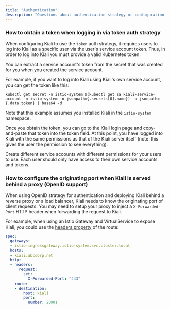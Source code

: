```yaml
---
title: "Authentication"
description: "Questions about authentication strategy or configuration."
---
```



### How to obtain a token when logging in via token auth strategy

When configuring Kiali to use the `token` auth strategy, it requires users to log into Kiali as a specific user via the user's service account token. Thus, in order to log into Kiali you must provide a valid Kubernetes token.

You can extract a service account's token from the secret that was created for you when you created the service account.

For example, if you want to log into Kiali using Kiali's own service account, you can get the token like this:

```
kubectl get secret -n istio-system $(kubectl get sa kiali-service-account -n istio-system -o jsonpath={.secrets[0].name}) -o jsonpath={.data.token} | base64 -d
```

Note that this example assumes you installed Kiali in the `istio-system` namespace.

Once you obtain the token, you can go to the Kiali login page and copy-and-paste that token into the token field. At this point, you have logged into Kiali with the same permissions as that of the Kiali server itself (note: this gives the user the permission to see everything).

Create different service accounts with different permissions for your users to use. Each user should only have access to their own service accounts and tokens.


### How to configure the originating port when Kiali is served behind a proxy (OpenID support)

When using OpenID strategy for authentication and deploying Kiali behind a reverse proxy or a load balancer, Kiali needs to know the originating port of client requests. You may need to setup your proxy to inject a `X-Forwarded-Port` HTTP header when forwarding the request to Kiali.

For example, when using an Istio Gateway and VirtualService to expose Kiali, you could use the [headers property](https://istio.io/latest/docs/reference/config/networking/virtual-service/#Headers) of the route:

```yaml
spec:
  gateways:
  - istio-ingressgateway.istio-system.svc.cluster.local
  hosts:
  - kiali.abccorp.net
  http:
  - headers:
      request:
        set:
          X-Forwarded-Port: "443"
    route:
    - destination:
        host: kiali
        port:
          number: 20001
```

